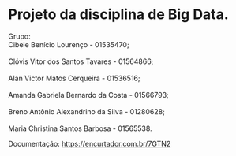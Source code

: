 # Projeto da disciplina de Big Data.

Grupo: 
<br>Cibele Benício Lourenço - 01535470; <br/>
<br>Clóvis Vitor dos Santos Tavares - 01564866; <br/>
<br>Alan Victor Matos Cerqueira - 01536516;<br/>
<br>Amanda Gabriela Bernardo da Costa - 01566793; <br/>
<br>Breno Antônio Alexandrino da Silva - 01280628; <br/>
<br>Maria Christina Santos Barbosa - 01565538.<br/>

Documentação:
https://encurtador.com.br/7GTN2
